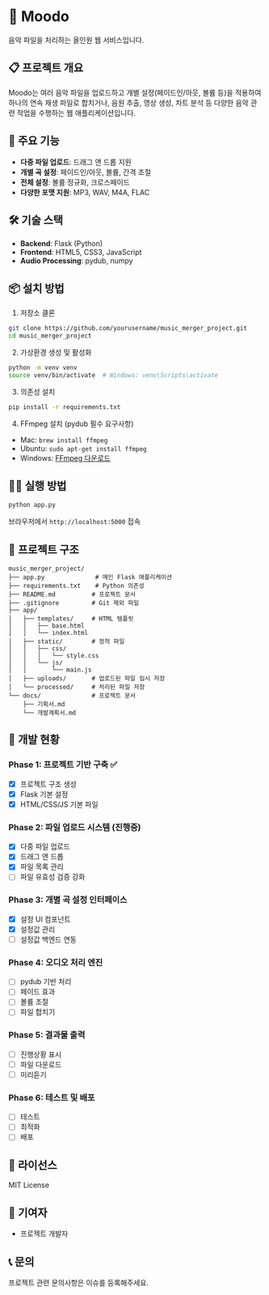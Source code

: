 # 🎵 Moodo

음악 파일을 처리하는 올인원 웹 서비스입니다.

## 📋 프로젝트 개요

Moodo는 여러 음악 파일을 업로드하고 개별 설정(페이드인/아웃, 볼륨 등)을 적용하여 하나의 연속 재생 파일로 합치거나, 음원 추출, 영상 생성, 차트 분석 등 다양한 음악 관련 작업을 수행하는 웹 애플리케이션입니다.

## 🚀 주요 기능

- **다중 파일 업로드**: 드래그 앤 드롭 지원
- **개별 곡 설정**: 페이드인/아웃, 볼륨, 간격 조절
- **전체 설정**: 볼륨 정규화, 크로스페이드
- **다양한 포맷 지원**: MP3, WAV, M4A, FLAC

## 🛠️ 기술 스택

- **Backend**: Flask (Python)
- **Frontend**: HTML5, CSS3, JavaScript
- **Audio Processing**: pydub, numpy

## 📦 설치 방법

1. 저장소 클론
```bash
git clone https://github.com/yourusername/music_merger_project.git
cd music_merger_project
```

2. 가상환경 생성 및 활성화
```bash
python -m venv venv
source venv/bin/activate  # Windows: venv\Scripts\activate
```

3. 의존성 설치
```bash
pip install -r requirements.txt
```

4. FFmpeg 설치 (pydub 필수 요구사항)
- Mac: `brew install ffmpeg`
- Ubuntu: `sudo apt-get install ffmpeg`
- Windows: [FFmpeg 다운로드](https://ffmpeg.org/download.html)

## 🏃‍♂️ 실행 방법

```bash
python app.py
```

브라우저에서 `http://localhost:5000` 접속

## 📁 프로젝트 구조

```
music_merger_project/
├── app.py              # 메인 Flask 애플리케이션
├── requirements.txt    # Python 의존성
├── README.md          # 프로젝트 문서
├── .gitignore         # Git 제외 파일
├── app/
│   ├── templates/     # HTML 템플릿
│   │   ├── base.html
│   │   └── index.html
│   ├── static/        # 정적 파일
│   │   ├── css/
│   │   │   └── style.css
│   │   └── js/
│   │       └── main.js
│   ├── uploads/       # 업로드된 파일 임시 저장
│   └── processed/     # 처리된 파일 저장
└── docs/              # 프로젝트 문서
    ├── 기획서.md
    └── 개발계획서.md
```

## 🔧 개발 현황

### Phase 1: 프로젝트 기반 구축 ✅
- [x] 프로젝트 구조 생성
- [x] Flask 기본 설정
- [x] HTML/CSS/JS 기본 파일

### Phase 2: 파일 업로드 시스템 (진행중)
- [x] 다중 파일 업로드
- [x] 드래그 앤 드롭
- [x] 파일 목록 관리
- [ ] 파일 유효성 검증 강화

### Phase 3: 개별 곡 설정 인터페이스
- [x] 설정 UI 컴포넌트
- [x] 설정값 관리
- [ ] 설정값 백엔드 연동

### Phase 4: 오디오 처리 엔진
- [ ] pydub 기반 처리
- [ ] 페이드 효과
- [ ] 볼륨 조절
- [ ] 파일 합치기

### Phase 5: 결과물 출력
- [ ] 진행상황 표시
- [ ] 파일 다운로드
- [ ] 미리듣기

### Phase 6: 테스트 및 배포
- [ ] 테스트
- [ ] 최적화
- [ ] 배포

## 📝 라이선스

MIT License

## 👥 기여자

- 프로젝트 개발자

## 📞 문의

프로젝트 관련 문의사항은 이슈를 등록해주세요.
